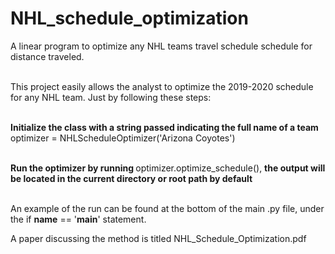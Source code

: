 # NHL_schedule_optimization
A linear program to optimize any NHL teams travel schedule schedule for distance traveled.<br><br>

This project easily allows the analyst to optimize the 2019-2020 schedule for any NHL team. Just by following these steps:<br><br>

<b> Initialize the class with a string passed indicating the full name of a team</b> optimizer = NHLScheduleOptimizer('Arizona Coyotes')<br><br>

<b> Run the optimizer by running </b> optimizer.optimize_schedule(), <b> the output will be located in the current directory or root path by default </b><br><br>

An example of the run can be found at the bottom of the main .py file, under the if __name__ == '__main__' statement.

A paper discussing the method is titled NHL_Schedule_Optimization.pdf
